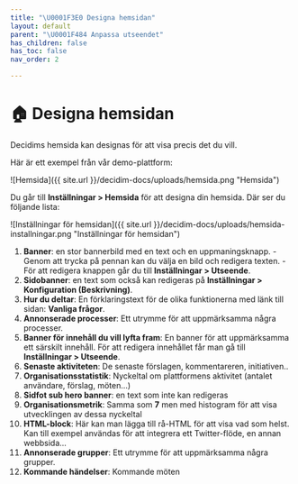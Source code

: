 ```yaml
---
title: "\U0001F3E0 Designa hemsidan"
layout: default
parent: "\U0001F484 Anpassa utseendet"
has_children: false
has_toc: false
nav_order: 2

---
```

# 🏠 Designa hemsidan

Decidims hemsida kan designas för att visa precis det du vill.

Här är ett exempel från vår demo-plattform:

![Hemsida]({{ site.url }}/decidim-docs/uploads/hemsida.png "Hemsida")

Du går till **Inställningar > Hemsida** för att designa din hemsida. Där ser du följande lista:

![Inställningar för hemsidan]({{ site.url }}/decidim-docs/uploads/hemsida-installningar.png "Inställningar för hemsidan")

 1. **Banner**: en stor bannerbild med en text och en uppmaningsknapp.
    \- Genom att trycka på pennan kan du välja en bild och redigera texten.
    \- För att redigera knappen går du till **Inställningar > Utseende**.
 2. **Sidobanner**: en text som också kan redigeras på **Inställningar > Konfiguration (Beskrivning)**.
 3. **Hur du deltar**: En förklaringstext för de olika funktionerna med länk till sidan: **Vanliga frågor**.
 4. **Annonserade processer**: Ett utrymme för att uppmärksamma några processer.
 5. **Banner för innehåll du vill lyfta fram**: En banner för att uppmärksamma ett särskilt innehåll. För att redigera innehållet får man gå till **Inställningar > Utseende**.
 6. **Senaste aktiviteten**: De senaste förslagen, kommentareren, initiativen..
 7. **Organisationsstatistik**: Nyckeltal om plattformens aktivitet (antalet användare, förslag, möten...)
 8. **Sidfot sub hero banner**: en text som inte kan redigeras
 9. **Organisationsmetrik**: Samma som **7** men med histogram för att visa utvecklingen av dessa nyckeltal
10. **HTML-block**: Här kan man lägga till rå-HTML för att visa vad som helst. Kan till exempel användas för att integrera ett Twitter-flöde, en annan webbsida...
11. **Annonserade grupper**: Ett utrymme för att uppmärksamma några grupper.
12. **Kommande händelser**: Kommande möten
